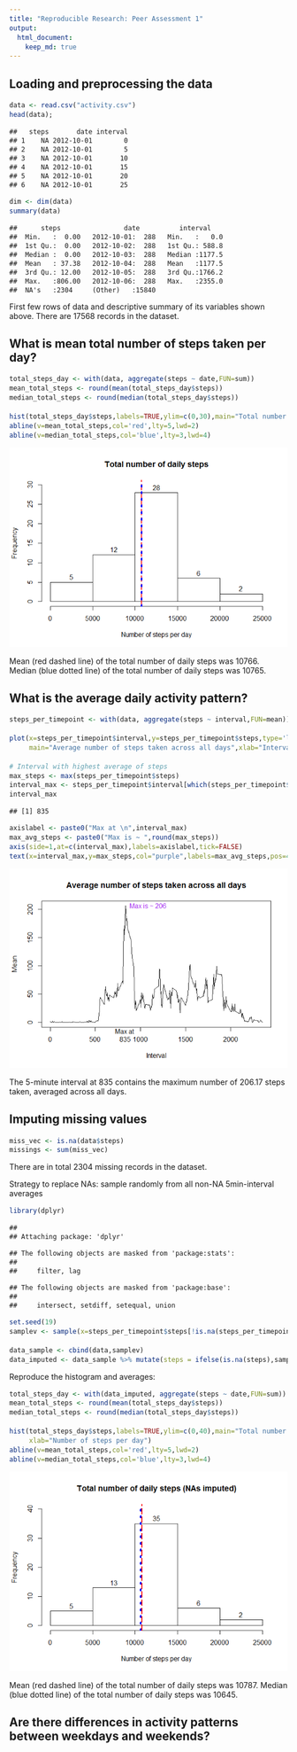 ```yaml
---
title: "Reproducible Research: Peer Assessment 1"
output: 
  html_document:
    keep_md: true
---
```



## Loading and preprocessing the data

```r
data <- read.csv("activity.csv")
head(data);
```

```
##   steps       date interval
## 1    NA 2012-10-01        0
## 2    NA 2012-10-01        5
## 3    NA 2012-10-01       10
## 4    NA 2012-10-01       15
## 5    NA 2012-10-01       20
## 6    NA 2012-10-01       25
```

```r
dim <- dim(data)
summary(data)
```

```
##      steps                date          interval     
##  Min.   :  0.00   2012-10-01:  288   Min.   :   0.0  
##  1st Qu.:  0.00   2012-10-02:  288   1st Qu.: 588.8  
##  Median :  0.00   2012-10-03:  288   Median :1177.5  
##  Mean   : 37.38   2012-10-04:  288   Mean   :1177.5  
##  3rd Qu.: 12.00   2012-10-05:  288   3rd Qu.:1766.2  
##  Max.   :806.00   2012-10-06:  288   Max.   :2355.0  
##  NA's   :2304     (Other)   :15840
```
First few rows of data and descriptive summary of its variables shown above. There are 17568 records in the dataset.

## What is mean total number of steps taken per day?

```r
total_steps_day <- with(data, aggregate(steps ~ date,FUN=sum))
mean_total_steps <- round(mean(total_steps_day$steps))
median_total_steps <- round(median(total_steps_day$steps))

hist(total_steps_day$steps,labels=TRUE,ylim=c(0,30),main="Total number of daily steps",xlab="Number of steps per day")
abline(v=mean_total_steps,col='red',lty=5,lwd=2)
abline(v=median_total_steps,col='blue',lty=3,lwd=4)
```

![](PA1_template_files/figure-html/unnamed-chunk-2-1.png)<!-- -->

Mean (red dashed line) of the total number of daily steps was 10766.
Median (blue dotted line) of the total number of daily steps was 10765.

## What is the average daily activity pattern?

```r
steps_per_timepoint <- with(data, aggregate(steps ~ interval,FUN=mean))

plot(x=steps_per_timepoint$interval,y=steps_per_timepoint$steps,type='l',ylab="Mean",
     main="Average number of steps taken across all days",xlab="Interval")

# Interval with highest average of steps
max_steps <- max(steps_per_timepoint$steps)
interval_max <- steps_per_timepoint$interval[which(steps_per_timepoint$steps==max_steps)]
interval_max
```

```
## [1] 835
```

```r
axislabel <- paste0("Max at \n",interval_max)
max_avg_steps <- paste0("Max is ~ ",round(max_steps))
axis(side=1,at=c(interval_max),labels=axislabel,tick=FALSE)
text(x=interval_max,y=max_steps,col="purple",labels=max_avg_steps,pos=4)
```

![](PA1_template_files/figure-html/unnamed-chunk-3-1.png)<!-- -->

The 5-minute interval at 835 contains the maximum number of 206.17 steps taken, averaged across all days.

## Imputing missing values

```r
miss_vec <- is.na(data$steps)
missings <- sum(miss_vec)
```
There are in total 2304 missing records in the dataset.

Strategy to replace NAs: sample randomly from all non-NA 5min-interval averages 

```r
library(dplyr)
```

```
## 
## Attaching package: 'dplyr'
```

```
## The following objects are masked from 'package:stats':
## 
##     filter, lag
```

```
## The following objects are masked from 'package:base':
## 
##     intersect, setdiff, setequal, union
```

```r
set.seed(19)
samplev <- sample(x=steps_per_timepoint$steps[!is.na(steps_per_timepoint$steps)],size=dim(data)[1],replace=TRUE)

data_sample <- cbind(data,samplev)
data_imputed <- data_sample %>% mutate(steps = ifelse(is.na(steps),samplev,steps))
```
Reproduce the histogram and averages:

```r
total_steps_day <- with(data_imputed, aggregate(steps ~ date,FUN=sum))
mean_total_steps <- round(mean(total_steps_day$steps))
median_total_steps <- round(median(total_steps_day$steps))

hist(total_steps_day$steps,labels=TRUE,ylim=c(0,40),main="Total number of daily steps (NAs imputed)",
     xlab="Number of steps per day")
abline(v=mean_total_steps,col='red',lty=5,lwd=2)
abline(v=median_total_steps,col='blue',lty=3,lwd=4)
```

![](PA1_template_files/figure-html/unnamed-chunk-6-1.png)<!-- -->

Mean (red dashed line) of the total number of daily steps was 10787.
Median (blue dotted line) of the total number of daily steps was 10645.

## Are there differences in activity patterns between weekdays and weekends?
